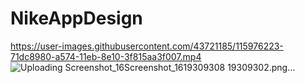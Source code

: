 # NikeAppDesign

https://user-images.githubusercontent.com/43721185/115976223-71dc8980-a574-11eb-8e10-3f815aa3f007.mp4
![Uploading Screenshot_16![Screenshot_1619309308](https://user-images.githubusercontent.com/43721185/115976210-435eae80-a574-11eb-8fa1-c1c1987bbd8f.png)
19309302.png…]()



